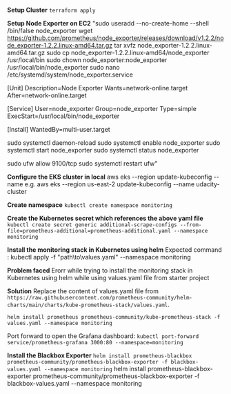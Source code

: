 **Setup Cluster**
`terraform apply`


**Setup Node Exporter on EC2**
"sudo useradd --no-create-home --shell /bin/false node_exporter
wget https://github.com/prometheus/node_exporter/releases/download/v1.2.2/node_exporter-1.2.2.linux-amd64.tar.gz
tar xvfz node_exporter-1.2.2.linux-amd64.tar.gz
sudo cp node_exporter-1.2.2.linux-amd64/node_exporter /usr/local/bin
sudo chown node_exporter:node_exporter /usr/local/bin/node_exporter
sudo nano /etc/systemd/system/node_exporter.service

[Unit]
Description=Node Exporter
Wants=network-online.target
After=network-online.target

[Service]
User=node_exporter
Group=node_exporter
Type=simple
ExecStart=/usr/local/bin/node_exporter

[Install]
WantedBy=multi-user.target

sudo systemctl daemon-reload
sudo systemctl enable node_exporter
sudo systemctl start node_exporter
sudo systemctl status node_exporter

sudo ufw allow 9100/tcp
sudo systemctl restart ufw"

**Configure the EKS cluster in local**
aws eks --region <region>  update-kubeconfig --name <cluster-name>
e.g. aws eks --region us-east-2  update-kubeconfig --name udacity-cluster


**Create namespace**
    `kubectl create namespace monitoring`


**Create the Kubernetes secret which references the above yaml file**
    `kubectl create secret generic additional-scrape-configs --from-file=prometheus-additional=prometheus-additional.yaml --namespace monitoring`

**Install the monitoring stack in Kubernetes using helm**
    Expected command : kubectl apply -f "path\to\values.yaml" --namespace monitoring

**Problem faced**
Erorr while trying to install the monitoring stack in Kubernetes using helm while using values.yaml file from starter project

**Solution** 
Replace the content of values.yaml file from `https://raw.githubusercontent.com/prometheus-community/helm-charts/main/charts/kube-prometheus-stack/values.yaml`.

`helm install prometheus prometheus-community/kube-prometheus-stack -f values.yaml --namespace monitoring`

Port forward to open the Grafana dashboard:
    `kubectl port-forward service/prometheus-grafana 3000:80 --namespace=monitoring`

**Install the Blackbox Exporter**
 `helm install prometheus-blackbox prometheus-community/prometheus-blackbox-exporter -f blackbox-values.yaml --namespace monitoring`
 helm install prometheus-blackbox-exporter prometheus-community/prometheus-blackbox-exporter -f blackbox-values.yaml --namespace monitoring
